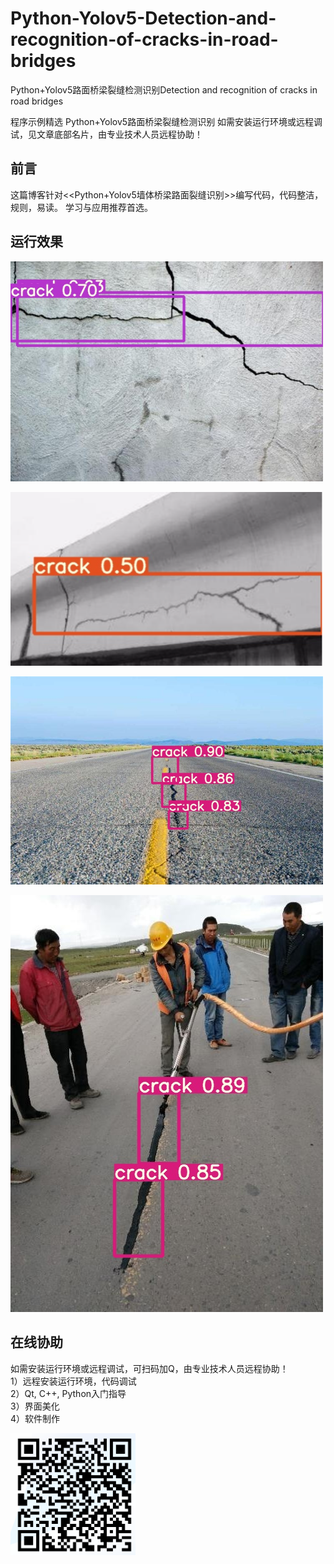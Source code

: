 # Python-Yolov5-Detection-and-recognition-of-cracks-in-road-bridges
Python+Yolov5路面桥梁裂缝检测识别Detection and recognition of cracks in road bridges

程序示例精选
Python+Yolov5路面桥梁裂缝检测识别
如需安装运行环境或远程调试，见文章底部名片，由专业技术人员远程协助！

## 前言
这篇博客针对<<Python+Yolov5墙体桥梁路面裂缝识别>>编写代码，代码整洁，规则，易读。 学习与应用推荐首选。

## 运行效果
<img src="https://github.com/alicema-creator/Python-Yolov5-Detection-and-recognition-of-cracks-in-road-bridges/blob/main/screenshot/7447103c5ddba5c28c27c54034d78a9c.jpg" width="500"></a>


<img src="https://github.com/alicema-creator/Python-Yolov5-Detection-and-recognition-of-cracks-in-road-bridges/blob/main/screenshot/%60%7BDQFMT94%5D%5DXCR%5DWBSVEL%600.png" width="500"></a>


<img src="https://github.com/alicema-creator/Python-Yolov5-Detection-and-recognition-of-cracks-in-road-bridges/blob/main/screenshot/88ad582cecea7feb551923691f37d90b.jpeg" width="500"></a>


<a href="https://blog.csdn.net/alicema1111/article/details/130466046" target="_blank">
<img src="https://github.com/alicema-creator/Python-Yolov5-Detection-and-recognition-of-cracks-in-road-bridges/blob/main/screenshot/fab9a850de9db9359205772de5258276.jpeg" width="500"></a>



## 在线协助
如需安装运行环境或远程调试，可扫码加Q，由专业技术人员远程协助！  
1）远程安装运行环境，代码调试  
2）Qt, C++, Python入门指导  
3）界面美化  
4）软件制作  

<img src="https://github.com/alicema-creator/Python-Yolov5-Detection-and-recognition-of-cracks-in-road-bridges/blob/main/screenshot/YY_KL%40_G44O6OA512_P%7D0NR.png" width="200"></a>









